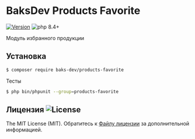 # BaksDev Products Favorite

[![Version](https://img.shields.io/badge/version-7.2.2-blue)](https://github.com/baks-dev/products-favorite/releases)
![php 8.4+](https://img.shields.io/badge/php-min%208.4-red.svg)

Модуль избранного продукции

## Установка

``` bash
$ composer require baks-dev/products-favorite
```

Тесты

``` bash
$ php bin/phpunit --group=products-favorite
```

## Лицензия ![License](https://img.shields.io/badge/MIT-green)

The MIT License (MIT). Обратитесь к [Файлу лицензии](LICENSE.md) за дополнительной информацией.
